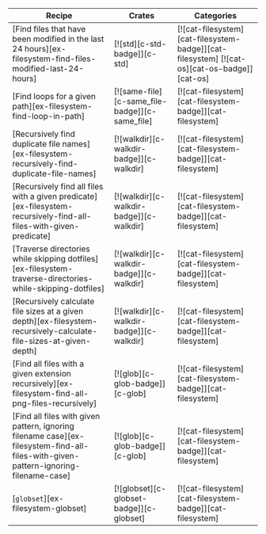 | Recipe | Crates | Categories |
|--------|--------|------------|
| [Find files that have been modified in the last 24 hours][ex-filesystem-find-files-modified-last-24-hours] | [![std][c-std-badge]][c-std] | [![cat-filesystem][cat-filesystem-badge]][cat-filesystem] [![cat-os][cat-os-badge]][cat-os] |
| [Find loops for a given path][ex-filesystem-find-loop-in-path] | [![same-file][c-same_file-badge]][c-same_file] | [![cat-filesystem][cat-filesystem-badge]][cat-filesystem] |
| [Recursively find duplicate file names][ex-filesystem-recursively-find-duplicate-file-names] | [![walkdir][c-walkdir-badge]][c-walkdir] | [![cat-filesystem][cat-filesystem-badge]][cat-filesystem] |
| [Recursively find all files with a given predicate][ex-filesystem-recursively-find-all-files-with-given-predicate] | [![walkdir][c-walkdir-badge]][c-walkdir] | [![cat-filesystem][cat-filesystem-badge]][cat-filesystem] |
| [Traverse directories while skipping dotfiles][ex-filesystem-traverse-directories-while-skipping-dotfiles] | [![walkdir][c-walkdir-badge]][c-walkdir] | [![cat-filesystem][cat-filesystem-badge]][cat-filesystem] |
| [Recursively calculate file sizes at a given depth][ex-filesystem-recursively-calculate-file-sizes-at-given-depth] | [![walkdir][c-walkdir-badge]][c-walkdir] | [![cat-filesystem][cat-filesystem-badge]][cat-filesystem] |
| [Find all files with a given extension recursively][ex-filesystem-find-all-png-files-recursively] | [![glob][c-glob-badge]][c-glob] | [![cat-filesystem][cat-filesystem-badge]][cat-filesystem] |
| [Find all files with given pattern, ignoring filename case][ex-filesystem-find-all-files-with-given-pattern-ignoring-filename-case] | [![glob][c-glob-badge]][c-glob] | [![cat-filesystem][cat-filesystem-badge]][cat-filesystem] |
| [`globset`][ex-filesystem-globset] | [![globset][c-globset-badge]][c-globset] | [![cat-filesystem][cat-filesystem-badge]][cat-filesystem] |

<div class="hidden">
</div>
